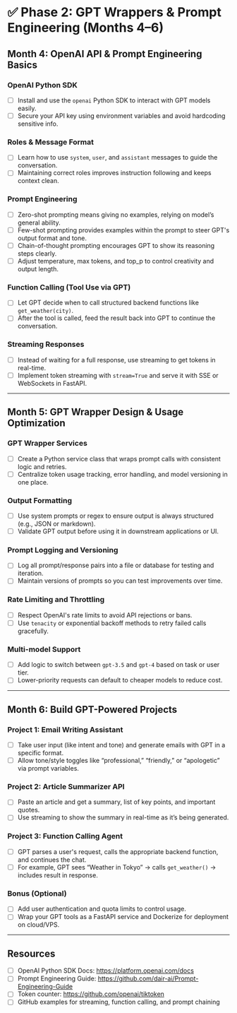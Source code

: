 # ✅ Phase 2: GPT Wrappers & Prompt Engineering (Months 4–6)

## Month 4: OpenAI API & Prompt Engineering Basics

### OpenAI Python SDK
- [ ] Install and use the `openai` Python SDK to interact with GPT models easily.
- [ ] Secure your API key using environment variables and avoid hardcoding sensitive info.

### Roles & Message Format
- [ ] Learn how to use `system`, `user`, and `assistant` messages to guide the conversation.
- [ ] Maintaining correct roles improves instruction following and keeps context clean.

### Prompt Engineering
- [ ] Zero-shot prompting means giving no examples, relying on model’s general ability.
- [ ] Few-shot prompting provides examples within the prompt to steer GPT's output format and tone.
- [ ] Chain-of-thought prompting encourages GPT to show its reasoning steps clearly.
- [ ] Adjust temperature, max tokens, and top_p to control creativity and output length.

### Function Calling (Tool Use via GPT)
- [ ] Let GPT decide when to call structured backend functions like `get_weather(city)`.
- [ ] After the tool is called, feed the result back into GPT to continue the conversation.

### Streaming Responses
- [ ] Instead of waiting for a full response, use streaming to get tokens in real-time.
- [ ] Implement token streaming with `stream=True` and serve it with SSE or WebSockets in FastAPI.

---

## Month 5: GPT Wrapper Design & Usage Optimization

### GPT Wrapper Services
- [ ] Create a Python service class that wraps prompt calls with consistent logic and retries.
- [ ] Centralize token usage tracking, error handling, and model versioning in one place.

### Output Formatting
- [ ] Use system prompts or regex to ensure output is always structured (e.g., JSON or markdown).
- [ ] Validate GPT output before using it in downstream applications or UI.

### Prompt Logging and Versioning
- [ ] Log all prompt/response pairs into a file or database for testing and iteration.
- [ ] Maintain versions of prompts so you can test improvements over time.

### Rate Limiting and Throttling
- [ ] Respect OpenAI's rate limits to avoid API rejections or bans.
- [ ] Use `tenacity` or exponential backoff methods to retry failed calls gracefully.

### Multi-model Support
- [ ] Add logic to switch between `gpt-3.5` and `gpt-4` based on task or user tier.
- [ ] Lower-priority requests can default to cheaper models to reduce cost.

---

## Month 6: Build GPT-Powered Projects

### Project 1: Email Writing Assistant
- [ ] Take user input (like intent and tone) and generate emails with GPT in a specific format.
- [ ] Allow tone/style toggles like “professional,” “friendly,” or “apologetic” via prompt variables.

### Project 2: Article Summarizer API
- [ ] Paste an article and get a summary, list of key points, and important quotes.
- [ ] Use streaming to show the summary in real-time as it’s being generated.

### Project 3: Function Calling Agent
- [ ] GPT parses a user's request, calls the appropriate backend function, and continues the chat.
- [ ] For example, GPT sees “Weather in Tokyo” → calls `get_weather()` → includes result in response.

### Bonus (Optional)
- [ ] Add user authentication and quota limits to control usage.
- [ ] Wrap your GPT tools as a FastAPI service and Dockerize for deployment on cloud/VPS.

---

## Resources
- [ ] OpenAI Python SDK Docs: https://platform.openai.com/docs
- [ ] Prompt Engineering Guide: https://github.com/dair-ai/Prompt-Engineering-Guide
- [ ] Token counter: https://github.com/openai/tiktoken
- [ ] GitHub examples for streaming, function calling, and prompt chaining

